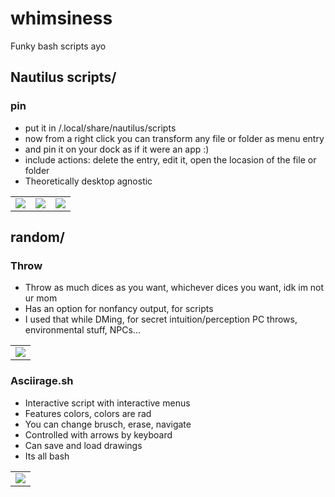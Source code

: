 # whimsiness
Funky bash scripts ayo

## Nautilus scripts/ ##

###  **pin** ###
- put it in /.local/share/nautilus/scripts
- now from a right click you can transform any file or folder as menu entry
- and pin it on your dock as if it were an app :)
- include actions: delete the entry, edit it, open the locasion of the file or folder
- Theoretically desktop agnostic

<div align="center">
  <table>
    <tr>
      <td><img src="https://github.com/teamcons/whimsiness/blob/main/img/pin1.png" /></td>
      <td><img src="https://github.com/teamcons/whimsiness/blob/main/img/pin2.png" /></td>
      <td><img src="https://github.com/teamcons/whimsiness/blob/main/img/pin3.png" /></td>
    </tr>
  </table>
</div>

## random/ ##
### **Throw** ###
- Throw as much dices as you want, whichever dices you want, idk im not ur mom
- Has an option for nonfancy output, for scripts
- I used that while DMing, for secret intuition/perception PC throws, environmental stuff, NPCs...

<div align="center">
  <table>
    <tr>
      <td><img src="https://github.com/teamcons/whimsiness/blob/main/img/Throw.png" /></td>
    </tr>
  </table>
</div>

### **Asciirage.sh** ###
- Interactive script with interactive menus
- Features colors, colors are rad
- You can change brusch, erase, navigate
- Controlled with arrows by keyboard
- Can save and load drawings
- Its all bash

<div align="center">
  <table>
    <tr>
      <td><img src="https://github.com/teamcons/whimsiness/blob/main/img/asciirage.png" /></td>
    </tr>
  </table>
</div>



